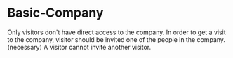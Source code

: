 # Basic-Company

Only visitors don't have direct access to the company.
In order to get a visit to the company, visitor should be invited one of the people in the company.(necessary)
A visitor cannot invite another visitor.
